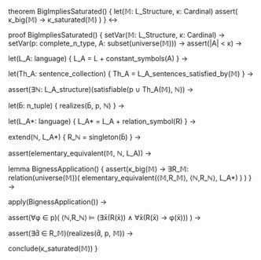 theorem BigImpliesSaturated() {
  let(𝕄: L_Structure, κ: Cardinal)
  assert(
    κ_big(𝕄) → κ_saturated(𝕄)
  )
} ↔

proof BigImpliesSaturated() {
  setVar(𝕄: L_Structure, κ: Cardinal) →
  setVar(p: complete_n_type, A: subset(universe(𝕄))) →
  assert(|A| < κ) →
  
  let(L_A: language) {
    L_A = L + constant_symbols(A)
  } →
  
  let(Th_A: sentence_collection) {
    Th_A = L_A_sentences_satisfied_by(𝕄)
  } →
  
  assert(∃ℕ: L_A_structure)(satisfiable(p ∪ Th_A(𝕄), ℕ)) →
  
  let(b̄: n_tuple) {
    realizes(b̄, p, ℕ)
  } →
  
  let(L_A*: language) {
    L_A* = L_A + relation_symbol(R)
  } →
  
  extend(ℕ, L_A*) {
    R_ℕ = singleton(b̄)
  } →
  
  assert(elementary_equivalent(𝕄, ℕ, L_A)) →
  
  lemma BignessApplication() {
    assert(κ_big(𝕄) → 
      ∃R_𝕄: relation(universe(𝕄))(
        elementary_equivalent(⟨𝕄,R_𝕄⟩, ⟨ℕ,R_ℕ⟩, L_A*)
      )
    )
  } →
  
  apply(BignessApplication()) →
  
  assert(∀φ ∈ p)(
    ⟨ℕ,R_ℕ⟩ ⊨ (∃x̄(R(x̄)) ∧ ∀x̄(R(x̄) → φ(x̄)))
  ) →
  
  assert(∃d̄ ∈ R_𝕄)(realizes(d̄, p, 𝕄)) →
  
  conclude(κ_saturated(𝕄))
}